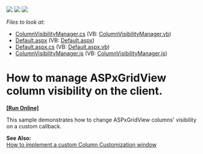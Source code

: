 <!-- default badges list -->
![](https://img.shields.io/endpoint?url=https://codecentral.devexpress.com/api/v1/VersionRange/128541643/13.1.4%2B)
[![](https://img.shields.io/badge/Open_in_DevExpress_Support_Center-FF7200?style=flat-square&logo=DevExpress&logoColor=white)](https://supportcenter.devexpress.com/ticket/details/E1311)
[![](https://img.shields.io/badge/📖_How_to_use_DevExpress_Examples-e9f6fc?style=flat-square)](https://docs.devexpress.com/GeneralInformation/403183)
<!-- default badges end -->
<!-- default file list -->
*Files to look at*:

* [ColumnVisibilityManager.cs](./CS/Site/App_Code/ColumnVisibilityManager.cs) (VB: [ColumnVisibilityManager.vb](./VB/Site/App_Code/ColumnVisibilityManager.vb))
* [Default.aspx](./CS/Site/Default.aspx) (VB: [Default.aspx](./VB/Site/Default.aspx))
* [Default.aspx.cs](./CS/Site/Default.aspx.cs) (VB: [Default.aspx.vb](./VB/Site/Default.aspx.vb))
* [ColumnVisibilityManager.js](./CS/Site/JS/ColumnVisibilityManager.js) (VB: [ColumnVisibilityManager.js](./VB/Site/JS/ColumnVisibilityManager.js))
<!-- default file list end -->
# How to manage ASPxGridView column visibility on the client.
<!-- run online -->
**[[Run Online]](https://codecentral.devexpress.com/e1311/)**
<!-- run online end -->


<p>This sample demonstrates how to change ASPxGridView columns' visibility on a custom callback.</p><p><strong>See Also:</strong><br />
<a href="https://www.devexpress.com/Support/Center/p/E2023">How to implement a custom Column Customization window</a></p>

<br/>


